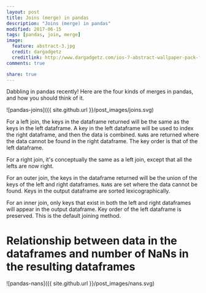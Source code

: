 ```yaml
---
layout: post
title: Joins (merge) in pandas
description: "Joins (merge) in pandas"
modified: 2017-06-15
tags: [pandas, join, merge]
image:
  feature: abstract-3.jpg
  credit: dargadgetz
  creditlink: http://www.dargadgetz.com/ios-7-abstract-wallpaper-pack-for-iphone-5-and-ipod-touch-retina/
comments: true

share: true
---
```


Dabbling in pandas recently! Here are the four kinds of merges in pandas, and how you should think of it.

![pandas-joins]({{ site.github.url }}/post_images/joins.svg)

For a left join, the keys in the dataframe returned will be the same as the keys in the left dataframe. A key in the left dataframe will be used to index the right dataframe, and then the data is combined. `NaN`s are returned where the data cannot be found in the right dataframe. The key order is that of the left dataframe.

For a right join, it's conceptually the same as a left join, except that all the lefts are now right.

For an outer join, the keys in the dataframe returned will be the union of the keys of the left and right dataframes. `NaN`s are set where the data cannot be found. Keys in the output dataframe are sorted lexicographically.

For an inner join, only keys that exist in both the left and right dataframes will appear in the output dataframe. Key order of the left dataframe is preserved. This is the default joining method.

# Relationship between data in the dataframes and number of NaNs in the resulting dataframes

![pandas-nans]({{ site.github.url }}/post_images/nans.svg)